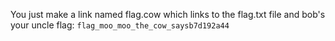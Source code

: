 You just make a link named flag.cow which links to the flag.txt file and bob's your uncle
flag: `flag_moo_moo_the_cow_saysb7d192a44`
